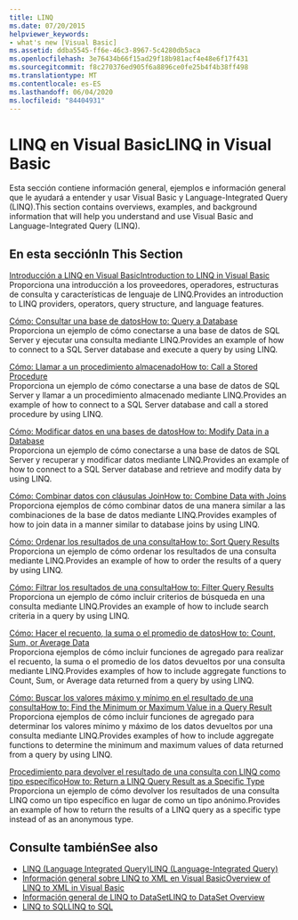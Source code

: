 ```yaml
---
title: LINQ
ms.date: 07/20/2015
helpviewer_keywords:
- what's new [Visual Basic]
ms.assetid: ddba5545-ff6e-46c3-8967-5c4280db5aca
ms.openlocfilehash: 3e76434b66f15ad29f18b981acf4e48e6f17f431
ms.sourcegitcommit: f8c270376ed905f6a8896ce0fe25b4f4b38ff498
ms.translationtype: MT
ms.contentlocale: es-ES
ms.lasthandoff: 06/04/2020
ms.locfileid: "84404931"
---
```

# <a name="linq-in-visual-basic"></a><span data-ttu-id="f40cd-102">LINQ en Visual Basic</span><span class="sxs-lookup"><span data-stu-id="f40cd-102">LINQ in Visual Basic</span></span>
<span data-ttu-id="f40cd-103">Esta sección contiene información general, ejemplos e información general que le ayudará a entender y usar Visual Basic y Language-Integrated Query (LINQ).</span><span class="sxs-lookup"><span data-stu-id="f40cd-103">This section contains overviews, examples, and background information that will help you understand and use Visual Basic and Language-Integrated Query (LINQ).</span></span>  
  
## <a name="in-this-section"></a><span data-ttu-id="f40cd-104">En esta sección</span><span class="sxs-lookup"><span data-stu-id="f40cd-104">In This Section</span></span>  
 [<span data-ttu-id="f40cd-105">Introducción a LINQ en Visual Basic</span><span class="sxs-lookup"><span data-stu-id="f40cd-105">Introduction to LINQ in Visual Basic</span></span>](introduction-to-linq.md)  
 <span data-ttu-id="f40cd-106">Proporciona una introducción a los proveedores, operadores, estructuras de consulta y características de lenguaje de LINQ.</span><span class="sxs-lookup"><span data-stu-id="f40cd-106">Provides an introduction to LINQ providers, operators, query structure, and language features.</span></span>  
  
 [<span data-ttu-id="f40cd-107">Cómo: Consultar una base de datos</span><span class="sxs-lookup"><span data-stu-id="f40cd-107">How to: Query a Database</span></span>](how-to-query-a-database-by-using-linq.md)  
 <span data-ttu-id="f40cd-108">Proporciona un ejemplo de cómo conectarse a una base de datos de SQL Server y ejecutar una consulta mediante LINQ.</span><span class="sxs-lookup"><span data-stu-id="f40cd-108">Provides an example of how to connect to a SQL Server database and execute a query by using LINQ.</span></span>  
  
 [<span data-ttu-id="f40cd-109">Cómo: Llamar a un procedimiento almacenado</span><span class="sxs-lookup"><span data-stu-id="f40cd-109">How to: Call a Stored Procedure</span></span>](how-to-call-a-stored-procedure-by-using-linq.md)  
 <span data-ttu-id="f40cd-110">Proporciona un ejemplo de cómo conectarse a una base de datos de SQL Server y llamar a un procedimiento almacenado mediante LINQ.</span><span class="sxs-lookup"><span data-stu-id="f40cd-110">Provides an example of how to connect to a SQL Server database and call a stored procedure by using LINQ.</span></span>  
  
 [<span data-ttu-id="f40cd-111">Cómo: Modificar datos en una bases de datos</span><span class="sxs-lookup"><span data-stu-id="f40cd-111">How to: Modify Data in a Database</span></span>](how-to-modify-data-in-a-database-by-using-linq.md)  
 <span data-ttu-id="f40cd-112">Proporciona un ejemplo de cómo conectarse a una base de datos de SQL Server y recuperar y modificar datos mediante LINQ.</span><span class="sxs-lookup"><span data-stu-id="f40cd-112">Provides an example of how to connect to a SQL Server database and retrieve and modify data by using LINQ.</span></span>  
  
 [<span data-ttu-id="f40cd-113">Cómo: Combinar datos con cláusulas Join</span><span class="sxs-lookup"><span data-stu-id="f40cd-113">How to: Combine Data with Joins</span></span>](how-to-combine-data-with-linq-by-using-joins.md)  
 <span data-ttu-id="f40cd-114">Proporciona ejemplos de cómo combinar datos de una manera similar a las combinaciones de la base de datos mediante LINQ.</span><span class="sxs-lookup"><span data-stu-id="f40cd-114">Provides examples of how to join data in a manner similar to database joins by using LINQ.</span></span>  
  
 [<span data-ttu-id="f40cd-115">Cómo: Ordenar los resultados de una consulta</span><span class="sxs-lookup"><span data-stu-id="f40cd-115">How to: Sort Query Results</span></span>](how-to-sort-query-results-by-using-linq.md)  
 <span data-ttu-id="f40cd-116">Proporciona un ejemplo de cómo ordenar los resultados de una consulta mediante LINQ.</span><span class="sxs-lookup"><span data-stu-id="f40cd-116">Provides an example of how to order the results of a query by using LINQ.</span></span>  
  
 [<span data-ttu-id="f40cd-117">Cómo: Filtrar los resultados de una consulta</span><span class="sxs-lookup"><span data-stu-id="f40cd-117">How to: Filter Query Results</span></span>](how-to-filter-query-results-by-using-linq.md)  
 <span data-ttu-id="f40cd-118">Proporciona un ejemplo de cómo incluir criterios de búsqueda en una consulta mediante LINQ.</span><span class="sxs-lookup"><span data-stu-id="f40cd-118">Provides an example of how to include search criteria in a query by using LINQ.</span></span>  
  
 [<span data-ttu-id="f40cd-119">Cómo: Hacer el recuento, la suma o el promedio de datos</span><span class="sxs-lookup"><span data-stu-id="f40cd-119">How to: Count, Sum, or Average Data</span></span>](how-to-count-sum-or-average-data-by-using-linq.md)  
 <span data-ttu-id="f40cd-120">Proporciona ejemplos de cómo incluir funciones de agregado para realizar el recuento, la suma o el promedio de los datos devueltos por una consulta mediante LINQ.</span><span class="sxs-lookup"><span data-stu-id="f40cd-120">Provides examples of how to include aggregate functions to Count, Sum, or Average data returned from a query by using LINQ.</span></span>  
  
 [<span data-ttu-id="f40cd-121">Cómo: Buscar los valores máximo y mínimo en el resultado de una consulta</span><span class="sxs-lookup"><span data-stu-id="f40cd-121">How to: Find the Minimum or Maximum Value in a Query Result</span></span>](how-to-find-the-minimum-or-maximum-value-in-a-query-result.md)  
 <span data-ttu-id="f40cd-122">Proporciona ejemplos de cómo incluir funciones de agregado para determinar los valores mínimo y máximo de los datos devueltos por una consulta mediante LINQ.</span><span class="sxs-lookup"><span data-stu-id="f40cd-122">Provides examples of how to include aggregate functions to determine the minimum and maximum values of data returned from a query by using LINQ.</span></span>  
  
 [<span data-ttu-id="f40cd-123">Procedimiento para devolver el resultado de una consulta con LINQ como tipo específico</span><span class="sxs-lookup"><span data-stu-id="f40cd-123">How to: Return a LINQ Query Result as a Specific Type</span></span>](how-to-return-a-linq-query-result-as-a-specific-type.md)  
 <span data-ttu-id="f40cd-124">Proporciona un ejemplo de cómo devolver los resultados de una consulta LINQ como un tipo específico en lugar de como un tipo anónimo.</span><span class="sxs-lookup"><span data-stu-id="f40cd-124">Provides an example of how to return the results of a LINQ query as a specific type instead of as an anonymous type.</span></span>  
  
## <a name="see-also"></a><span data-ttu-id="f40cd-125">Consulte también</span><span class="sxs-lookup"><span data-stu-id="f40cd-125">See also</span></span>

- [<span data-ttu-id="f40cd-126">LINQ (Language Integrated Query)</span><span class="sxs-lookup"><span data-stu-id="f40cd-126">LINQ (Language-Integrated Query)</span></span>](../../concepts/linq/index.md)
- [<span data-ttu-id="f40cd-127">Información general sobre LINQ to XML en Visual Basic</span><span class="sxs-lookup"><span data-stu-id="f40cd-127">Overview of LINQ to XML in Visual Basic</span></span>](../xml/overview-of-linq-to-xml.md)
- [<span data-ttu-id="f40cd-128">Información general de LINQ to DataSet</span><span class="sxs-lookup"><span data-stu-id="f40cd-128">LINQ to DataSet Overview</span></span>](../../../../framework/data/adonet/linq-to-dataset-overview.md)
- [<span data-ttu-id="f40cd-129">LINQ to SQL</span><span class="sxs-lookup"><span data-stu-id="f40cd-129">LINQ to SQL</span></span>](../../../../framework/data/adonet/sql/linq/index.md)
